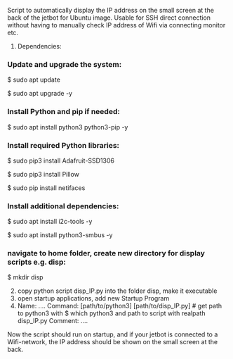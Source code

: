 Script to automatically display the IP address on the small screen at the back of the jetbot for Ubuntu image. Usable for SSH direct connection without having to manually check IP
address of Wifi via connecting monitor etc.


1. Dependencies:

### Update and upgrade the system:

$ sudo apt update

$ sudo apt upgrade -y


### Install Python and pip if needed:

$ sudo apt install python3 python3-pip -y

### Install required Python libraries:

$ sudo pip3 install Adafruit-SSD1306

$ sudo pip3 install Pillow

$ sudo pip install netifaces

### Install additional dependencies:

$ sudo apt install i2c-tools -y

$ sudo apt install python3-smbus -y


### navigate to home folder, create new directory for display scripts e.g. disp:

$ mkdir disp

2. copy python script disp_IP.py into the folder disp, make it executable
3. open startup applications, add new Startup Program
4. Name: ....
   Command: [path/to/python3] [path/to/disp_IP.py] # get path to python3 with $ which python3 and path to script with realpath disp_IP.py
   Comment: ....

Now the script should run on startup, and if your jetbot is connected to a Wifi-network, the IP address should be shown on the small screen at the back.
